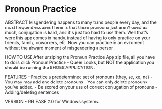<h1>Pronoun Practice</h1>

ABSTRACT
	Misgendering happens to many trans people every day, and the most frequent excuses I hear is that these pronouns just aren't used
as much, conjugation is hard, and it's just too hard to use them. Well that's were this app comes in handy, instead of having to only 
practice on your friends, family, coworkers, etc. Now you can practice in an eviroment without the akward moment of misgendering a person. 

HOW TO USE
	After unziping the Pronoun Practice App zip file, all you have to do is click Pronoun Practice - Queer Looks, but NOT the 
application you should be running the SHOES APPLICATION.

FEATURES
	- Practice a predetermined set of pronouns {they, ze, xe, ne}
		- You may may add and delete pronouns
			- You can only delete pronouns you've added.
	- Be scored on your use of correct conjugation of pronouns
	- Adding/deleting sentences

VERSION - RELEASE 2.0 for Windows systems.
